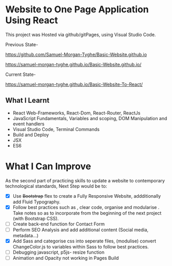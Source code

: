 # Website to One Page Application Using React
This project was Hosted via github/gitPages, using Visual Studio Code.

Previous State-

https://github.com/Samuel-Morgan-Tyghe/Basic-Website.github.io

https://samuel-morgan-tyghe.github.io/Basic-Website.github.io/

Current State-

https://samuel-morgan-tyghe.github.io/Basic-Website-To-React/

## What I Learnt
* React Web-Frameworks, React-Dom, React-Router, ReactJs
* JavaScript Fundamentals, Variables and scoping, DOM Manipulation and event handlers
* Visual Studio Code, Terminal Commands
* Build and Deploy
* JSX 
* ES6 

# What I Can Improve
As the second part of practicing skills to update a website to contemporary technological standards,
Next Step would be to:

- [x] Use ~~Bootstrap~~ flex to create a Fully Responsive Website, addditionally add Fluid Typography.
- [x] Follow best practices such as , clear code, organise and modularise . Take notes so as to incorporate from the beginning of the next project (with Bootstrap CSS).
- [ ] Create back-end function for Contact Form
- [ ] Perform SEO Analysis and add additional content (Social media, metadata...)
- [x] Add Sass and categorise css into seperate files, (modulise) convert ChangeColor.js to variables within Sass to follow best practices.
- [ ] Debugging javascript, p5js- resize function
- [ ] Animation and Opacity not working in Pages Build 
